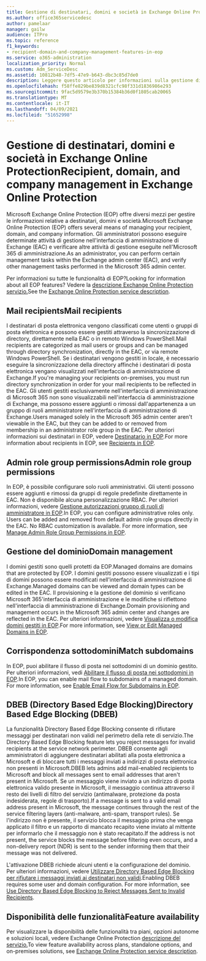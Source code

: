 ```yaml
---
title: Gestione di destinatari, domini e società in Exchange Online Protection
ms.author: office365servicedesc
author: pamelaar
manager: gailw
audience: ITPro
ms.topic: reference
f1_keywords:
- recipient-domain-and-company-management-features-in-eop
ms.service: o365-administration
localization_priority: Normal
ms.custom: Adm_ServiceDesc
ms.assetid: 10812b48-7df5-47e9-b643-dbc3c85d7de0
description: Leggere questo articolo per informazioni sulla gestione di destinatari, domini e società in Microsoft Exchange Online Protection (EOP).
ms.openlocfilehash: f58ffe829be839d8321cfc98f331d1836986e293
ms.sourcegitcommit: 9fac5d9579e3b370b15384b36d0f1805cab20065
ms.translationtype: MT
ms.contentlocale: it-IT
ms.lasthandoff: 04/09/2021
ms.locfileid: "51652998"
---
```

# <a name="recipient-domain-and-company-management-in-exchange-online-protection"></a><span data-ttu-id="d8fbf-103">Gestione di destinatari, domini e società in Exchange Online Protection</span><span class="sxs-lookup"><span data-stu-id="d8fbf-103">Recipient, domain, and company management in Exchange Online Protection</span></span>

<span data-ttu-id="d8fbf-104">Microsoft Exchange Online Protection (EOP) offre diversi mezzi per gestire le informazioni relative a destinatari, domini e società.</span><span class="sxs-lookup"><span data-stu-id="d8fbf-104">Microsoft Exchange Online Protection (EOP) offers several means of managing your recipient, domain, and company information.</span></span> <span data-ttu-id="d8fbf-105">Gli amministratori possono eseguire determinate attività di gestione nell'interfaccia di amministrazione di Exchange (EAC) e verificare altre attività di gestione eseguite nell'Microsoft 365 di amministrazione.</span><span class="sxs-lookup"><span data-stu-id="d8fbf-105">As an administrator, you can perform certain management tasks within the Exchange admin center (EAC), and verify other management tasks performed in the Microsoft 365 admin center.</span></span>
  
<span data-ttu-id="d8fbf-106">Per informazioni su tutte le funzionalità di EOP?</span><span class="sxs-lookup"><span data-stu-id="d8fbf-106">Looking for information about all EOP features?</span></span> <span data-ttu-id="d8fbf-107">Vedere la [descrizione Exchange Online Protection servizio.](exchange-online-protection-service-description.md)</span><span class="sxs-lookup"><span data-stu-id="d8fbf-107">See the [Exchange Online Protection service description](exchange-online-protection-service-description.md).</span></span>
  
## <a name="mail-recipients"></a><span data-ttu-id="d8fbf-108">Mail recipients</span><span class="sxs-lookup"><span data-stu-id="d8fbf-108">Mail recipients</span></span>

<span data-ttu-id="d8fbf-109">I destinatari di posta elettronica vengono classificati come utenti o gruppi di posta elettronica e possono essere gestiti attraverso la sincronizzazione di directory, direttamente nella EAC o in remoto Windows PowerShell.</span><span class="sxs-lookup"><span data-stu-id="d8fbf-109">Mail recipients are categorized as mail users or groups and can be managed through directory synchronization, directly in the EAC, or via remote Windows PowerShell.</span></span> <span data-ttu-id="d8fbf-110">Se i destinatari vengono gestiti in locale, è necessario eseguire la sincronizzazione della directory affinché i destinatari di posta elettronica vengano visualizzati nell'interfaccia di amministrazione di Exchange.</span><span class="sxs-lookup"><span data-stu-id="d8fbf-110">If you're managing your recipients on-premises, you must run directory synchronization in order for your mail recipients to be reflected in the EAC.</span></span> <span data-ttu-id="d8fbf-111">Gli utenti gestiti esclusivamente nell'interfaccia di amministrazione di Microsoft 365 non sono visualizzabili nell'interfaccia di amministrazione di Exchange, ma possono essere aggiunti o rimossi dall'appartenenza a un gruppo di ruoli amministratore nell'interfaccia di amministrazione di Exchange.</span><span class="sxs-lookup"><span data-stu-id="d8fbf-111">Users managed solely in the Microsoft 365 admin center aren't viewable in the EAC, but they can be added to or removed from membership in an administrator role group in the EAC.</span></span> <span data-ttu-id="d8fbf-112">Per ulteriori informazioni sui destinatari in EOP, vedere [Destinatario in EOP](/microsoft-365/security/office-365-security/manage-recipients-in-eop).</span><span class="sxs-lookup"><span data-stu-id="d8fbf-112">For more information about recipients in EOP, see [Recipients in EOP](/microsoft-365/security/office-365-security/manage-recipients-in-eop).</span></span>
  
## <a name="admin-role-group-permissions"></a><span data-ttu-id="d8fbf-113">Admin role group permissions</span><span class="sxs-lookup"><span data-stu-id="d8fbf-113">Admin role group permissions</span></span>

<span data-ttu-id="d8fbf-p104">In EOP, è possibile configurare solo ruoli amministrativi. Gli utenti possono essere aggiunti e rimossi da gruppi di regole predefinite direttamente in EAC. Non è disponibile alcuna personalizzazione RBAC. Per ulteriori informazioni, vedere [Gestione autorizzazioni gruppo di ruoli di amministratore in EOP](/microsoft-365/security/office-365-security/manage-admin-role-group-permissions-in-eop).</span><span class="sxs-lookup"><span data-stu-id="d8fbf-p104">In EOP, you can configure administrative roles only. Users can be added and removed from default admin role groups directly in the EAC. No RBAC customization is available. For more information, see [Manage Admin Role Group Permissions in EOP](/microsoft-365/security/office-365-security/manage-admin-role-group-permissions-in-eop).</span></span>
  
## <a name="domain-management"></a><span data-ttu-id="d8fbf-118">Gestione del dominio</span><span class="sxs-lookup"><span data-stu-id="d8fbf-118">Domain management</span></span>

<span data-ttu-id="d8fbf-119">I domini gestiti sono quelli protetti da EOP.</span><span class="sxs-lookup"><span data-stu-id="d8fbf-119">Managed domains are domains that are protected by EOP.</span></span> <span data-ttu-id="d8fbf-120">I domini gestiti possono essere visualizzati e i tipi di domini possono essere modificati nell'interfaccia di amministrazione di Exchange.</span><span class="sxs-lookup"><span data-stu-id="d8fbf-120">Managed domains can be viewed and domain types can be edited in the EAC.</span></span> <span data-ttu-id="d8fbf-121">Il provisioning e la gestione del dominio si verificano Microsoft 365'interfaccia di amministrazione e le modifiche si riflettono nell'interfaccia di amministrazione di Exchange.</span><span class="sxs-lookup"><span data-stu-id="d8fbf-121">Domain provisioning and management occurs in the Microsoft 365 admin center and changes are reflected in the EAC.</span></span> <span data-ttu-id="d8fbf-122">Per ulteriori informazioni, vedere [Visualizza o modifica domini gestiti in EOP](/microsoft-365/security/office-365-security/exchange-online-protection-overview).</span><span class="sxs-lookup"><span data-stu-id="d8fbf-122">For more information, see [View or Edit Managed Domains in EOP](/microsoft-365/security/office-365-security/exchange-online-protection-overview).</span></span>
  
## <a name="match-subdomains"></a><span data-ttu-id="d8fbf-123">Corrispondenza sottodomini</span><span class="sxs-lookup"><span data-stu-id="d8fbf-123">Match subdomains</span></span>

<span data-ttu-id="d8fbf-p106">In EOP, puoi abilitare il flusso di posta nei sottodomini di un dominio gestito. Per ulteriori informazioni, vedi [Abilitare il flusso di posta nei sottodomini in EOP](/microsoft-365/security/office-365-security/mail-flow-in-eop).</span><span class="sxs-lookup"><span data-stu-id="d8fbf-p106">In EOP, you can enable mail flow to subdomains of a managed domain. For more information, see [Enable Email Flow for Subdomains in EOP](/microsoft-365/security/office-365-security/mail-flow-in-eop).</span></span> 
  
## <a name="directory-based-edge-blocking-dbeb"></a><span data-ttu-id="d8fbf-126">DBEB (Directory Based Edge Blocking)</span><span class="sxs-lookup"><span data-stu-id="d8fbf-126">Directory Based Edge Blocking (DBEB)</span></span>

<span data-ttu-id="d8fbf-127">La funzionalità Directory Based Edge Blocking consente di rifiutare messaggi per destinatari non validi nel perimetro della rete di servizio.</span><span class="sxs-lookup"><span data-stu-id="d8fbf-127">The Directory Based Edge Blocking feature lets you reject messages for invalid recipients at the service network perimeter.</span></span> <span data-ttu-id="d8fbf-128">DBEB consente agli amministratori di aggiungere destinatari abilitati alla posta elettronica a Microsoft e di bloccare tutti i messaggi inviati a indirizzi di posta elettronica non presenti in Microsoft.</span><span class="sxs-lookup"><span data-stu-id="d8fbf-128">DBEB lets admins add mail-enabled recipients to Microsoft and block all messages sent to email addresses that aren't present in Microsoft.</span></span> <span data-ttu-id="d8fbf-129">Se un messaggio viene inviato a un indirizzo di posta elettronica valido presente in Microsoft, il messaggio continua attraverso il resto dei livelli di filtro del servizio (antimalware, protezione da posta indesiderata, regole di trasporto).</span><span class="sxs-lookup"><span data-stu-id="d8fbf-129">If a message is sent to a valid email address present in Microsoft, the message continues through the rest of the service filtering layers (anti-malware, anti-spam, transport rules).</span></span> <span data-ttu-id="d8fbf-130">Se l'indirizzo non è presente, il servizio blocca il messaggio prima che venga applicato il filtro e un rapporto di mancato recapito viene inviato al mittente per informarlo che il messaggio non è stato recapitato.</span><span class="sxs-lookup"><span data-stu-id="d8fbf-130">If the address is not present, the service blocks the message before filtering even occurs, and a non-delivery report (NDR) is sent to the sender informing them that their message was not delivered.</span></span> 
  
<span data-ttu-id="d8fbf-p108">L'attivazione DBEB richiede alcuni utenti e la configurazione del dominio. Per ulteriori informazioni, vedere [Utilizzare Directory Based Edge Blocking per rifiutare i messaggi inviati ai destinatari non validi](/exchange/mail-flow-best-practices/use-directory-based-edge-blocking).</span><span class="sxs-lookup"><span data-stu-id="d8fbf-p108">Enabling DBEB requires some user and domain configuration. For more information, see [Use Directory Based Edge Blocking to Reject Messages Sent to Invalid Recipients](/exchange/mail-flow-best-practices/use-directory-based-edge-blocking).</span></span>
  
## <a name="feature-availability"></a><span data-ttu-id="d8fbf-133">Disponibilità delle funzionalità</span><span class="sxs-lookup"><span data-stu-id="d8fbf-133">Feature availability</span></span>

<span data-ttu-id="d8fbf-134">Per visualizzare la disponibilità delle funzionalità tra piani, opzioni autonome e soluzioni locali, vedere Exchange Online Protection [descrizione del servizio.](exchange-online-protection-service-description.md)</span><span class="sxs-lookup"><span data-stu-id="d8fbf-134">To view feature availability across plans, standalone options, and on-premises solutions, see [Exchange Online Protection service description](exchange-online-protection-service-description.md).</span></span>